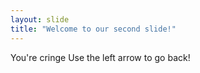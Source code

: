 ```yaml
---
layout: slide
title: "Welcome to our second slide!"
---
```

You're cringe
Use the left arrow to go back!
